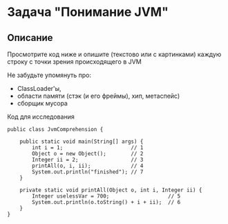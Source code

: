 # **Задача "Понимание JVM"**
## **Описание**
Просмотрите код ниже и опишите (текстово или с картинками) каждую строку с точки зрения происходящего в JVM

Не забудьте упомянуть про:

* ClassLoader'ы,
* области памяти (стэк (и его фреймы), хип, метаспейс)
* сборщик мусора

Код для исследования
```
public class JvmComprehension {

    public static void main(String[] args) {
        int i = 1;                      // 1
        Object o = new Object();        // 2
        Integer ii = 2;                 // 3
        printAll(o, i, ii);             // 4
        System.out.println("finished"); // 7
    }

    private static void printAll(Object o, int i, Integer ii) {
        Integer uselessVar = 700;                   // 5
        System.out.println(o.toString() + i + ii);  // 6
    }
}
```